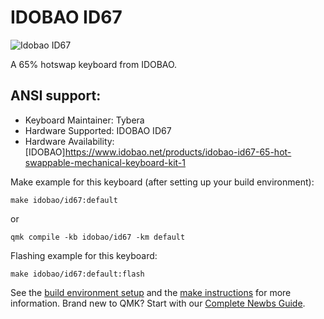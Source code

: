 # IDOBAO ID67

![Idobao ID67](https://cdn.shopify.com/s/files/1/0382/1348/4675/products/67X.png?v=1620271891)

A 65% hotswap keyboard from IDOBAO.

## ANSI support:

* Keyboard Maintainer: Tybera
* Hardware Supported: IDOBAO ID67
* Hardware Availability: [IDOBAO]https://www.idobao.net/products/idobao-id67-65-hot-swappable-mechanical-keyboard-kit-1

Make example for this keyboard (after setting up your build environment):

    make idobao/id67:default

or

    qmk compile -kb idobao/id67 -km default
    
Flashing example for this keyboard:

    make idobao/id67:default:flash

See the [build environment setup](https://docs.qmk.fm/#/getting_started_build_tools) and the [make instructions](https://docs.qmk.fm/#/getting_started_make_guide) for more information. Brand new to QMK? Start with our [Complete Newbs Guide](https://docs.qmk.fm/#/newbs).
